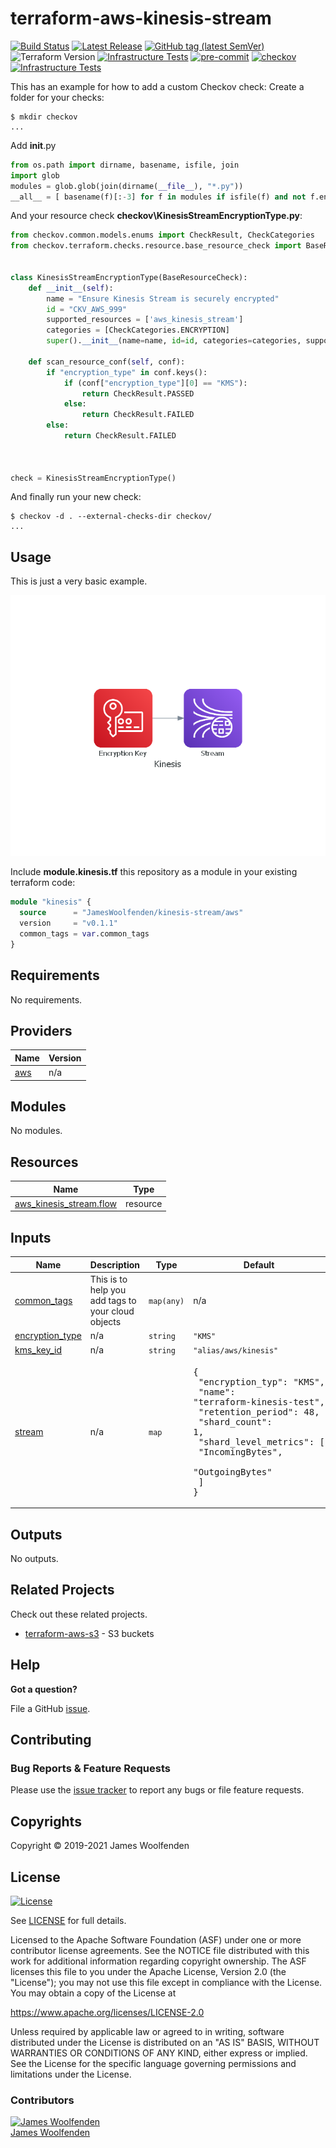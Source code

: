 # terraform-aws-kinesis-stream

[![Build Status](https://github.com/JamesWoolfenden/terraform-aws-kinesis-stream/workflows/Verify%20and%20Bump/badge.svg?branch=main)](https://github.com/JamesWoolfenden/terraform-aws-kinesis-stream)
[![Latest Release](https://img.shields.io/github/release/JamesWoolfenden/terraform-aws-kinesis-stream.svg)](https://github.com/JamesWoolfenden/terraform-aws-kinesis-stream/releases/latest)
[![GitHub tag (latest SemVer)](https://img.shields.io/github/tag/JamesWoolfenden/terraform-aws-kinesis-stream.svg?label=latest)](https://github.com/JamesWoolfenden/terraform-aws-kinesis-stream/releases/latest)
![Terraform Version](https://img.shields.io/badge/tf-%3E%3D0.14.0-blue.svg)
[![Infrastructure Tests](https://www.bridgecrew.cloud/badges/github/JamesWoolfenden/terraform-aws-kinesis-stream/cis_aws)](https://www.bridgecrew.cloud/link/badge?vcs=github&fullRepo=JamesWoolfenden%2Fterraform-aws-kinesis-stream&benchmark=CIS+AWS+V1.2)
[![pre-commit](https://img.shields.io/badge/pre--commit-enabled-brightgreen?logo=pre-commit&logoColor=white)](https://github.com/pre-commit/pre-commit)
[![checkov](https://img.shields.io/badge/checkov-verified-brightgreen)](https://www.checkov.io/)
[![Infrastructure Tests](https://www.bridgecrew.cloud/badges/github/jameswoolfenden/terraform-aws-kinesis-stream/general)](https://www.bridgecrew.cloud/link/badge?vcs=github&fullRepo=JamesWoolfenden%2Fterraform-aws-kinesis-stream&benchmark=INFRASTRUCTURE+SECURITY)

This has an example for how to add a custom Checkov check:
Create a folder for your checks:

```cli
$ mkdir checkov
...
```

Add **init**.py

```python
from os.path import dirname, basename, isfile, join
import glob
modules = glob.glob(join(dirname(__file__), "*.py"))
__all__ = [ basename(f)[:-3] for f in modules if isfile(f) and not f.endswith('__init__.py')]
```

And your resource check **checkov\KinesisStreamEncryptionType.py**:

```python
from checkov.common.models.enums import CheckResult, CheckCategories
from checkov.terraform.checks.resource.base_resource_check import BaseResourceCheck


class KinesisStreamEncryptionType(BaseResourceCheck):
    def __init__(self):
        name = "Ensure Kinesis Stream is securely encrypted"
        id = "CKV_AWS_999"
        supported_resources = ['aws_kinesis_stream']
        categories = [CheckCategories.ENCRYPTION]
        super().__init__(name=name, id=id, categories=categories, supported_resources=supported_resources)

    def scan_resource_conf(self, conf):
        if "encryption_type" in conf.keys():
            if (conf["encryption_type"][0] == "KMS"):
                return CheckResult.PASSED
            else:
                return CheckResult.FAILED
        else:
            return CheckResult.FAILED



check = KinesisStreamEncryptionType()
```

And finally run your new check:

```cli
$ checkov -d . --external-checks-dir checkov/
...
```

## Usage

This is just a very basic example.

![alt text](./diagram/kinesis.png)

Include **module.kinesis.tf** this repository as a module in your existing terraform code:

```terraform
module "kinesis" {
  source      = "JamesWoolfenden/kinesis-stream/aws"
  version     = "v0.1.1"
  common_tags = var.common_tags
}

```

<!-- BEGINNING OF PRE-COMMIT-TERRAFORM DOCS HOOK -->
## Requirements

No requirements.

## Providers

| Name | Version |
|------|---------|
| <a name="provider_aws"></a> [aws](#provider\_aws) | n/a |

## Modules

No modules.

## Resources

| Name | Type |
|------|------|
| [aws_kinesis_stream.flow](https://registry.terraform.io/providers/hashicorp/aws/latest/docs/resources/kinesis_stream) | resource |

## Inputs

| Name | Description | Type | Default | Required |
|------|-------------|------|---------|:--------:|
| <a name="input_common_tags"></a> [common\_tags](#input\_common\_tags) | This is to help you add tags to your cloud objects | `map(any)` | n/a | yes |
| <a name="input_encryption_type"></a> [encryption\_type](#input\_encryption\_type) | n/a | `string` | `"KMS"` | no |
| <a name="input_kms_key_id"></a> [kms\_key\_id](#input\_kms\_key\_id) | n/a | `string` | `"alias/aws/kinesis"` | no |
| <a name="input_stream"></a> [stream](#input\_stream) | n/a | `map` | <pre>{<br>  "encryption_typ": "KMS",<br>  "name": "terraform-kinesis-test",<br>  "retention_period": 48,<br>  "shard_count": 1,<br>  "shard_level_metrics": [<br>    "IncomingBytes",<br>    "OutgoingBytes"<br>  ]<br>}</pre> | no |

## Outputs

No outputs.
<!-- END OF PRE-COMMIT-TERRAFORM DOCS HOOK -->

## Related Projects

Check out these related projects.

- [terraform-aws-s3](https://github.com/jameswoolfenden/terraform-aws-s3) - S3 buckets

## Help

**Got a question?**

File a GitHub [issue](https://github.com/JamesWoolfenden/terraform-aws-kinesis-stream/issues).

## Contributing

### Bug Reports & Feature Requests

Please use the [issue tracker](https://github.com/JamesWoolfenden/terraform-aws-kinesis-stream/issues) to report any bugs or file feature requests.

## Copyrights

Copyright © 2019-2021 James Woolfenden

## License

[![License](https://img.shields.io/badge/License-Apache%202.0-blue.svg)](https://opensource.org/licenses/Apache-2.0)

See [LICENSE](LICENSE) for full details.

Licensed to the Apache Software Foundation (ASF) under one
or more contributor license agreements. See the NOTICE file
distributed with this work for additional information
regarding copyright ownership. The ASF licenses this file
to you under the Apache License, Version 2.0 (the
"License"); you may not use this file except in compliance
with the License. You may obtain a copy of the License at

<https://www.apache.org/licenses/LICENSE-2.0>

Unless required by applicable law or agreed to in writing,
software distributed under the License is distributed on an
"AS IS" BASIS, WITHOUT WARRANTIES OR CONDITIONS OF ANY
KIND, either express or implied. See the License for the
specific language governing permissions and limitations
under the License.

### Contributors

[![James Woolfenden][jameswoolfenden_avatar]][jameswoolfenden_homepage]<br/>[James Woolfenden][jameswoolfenden_homepage]

[jameswoolfenden_homepage]: https://github.com/jameswoolfenden
[jameswoolfenden_avatar]: https://github.com/jameswoolfenden.png?size=150
[github]: https://github.com/jameswoolfenden
[linkedin]: https://www.linkedin.com/in/jameswoolfenden/
[twitter]: https://twitter.com/JimWoolfenden
[share_twitter]: https://twitter.com/intent/tweet/?text=terraform-aws-kinesis-stream&url=https://github.com/JamesWoolfenden/terraform-aws-kinesis-stream
[share_linkedin]: https://www.linkedin.com/shareArticle?mini=true&title=terraform-aws-kinesis-stream&url=https://github.com/JamesWoolfenden/terraform-aws-kinesis-stream
[share_reddit]: https://reddit.com/submit/?url=https://github.com/JamesWoolfenden/terraform-aws-kinesis-stream
[share_facebook]: https://facebook.com/sharer/sharer.php?u=https://github.com/JamesWoolfenden/terraform-aws-kinesis-stream
[share_email]: mailto:?subject=terraform-aws-kinesis-stream&body=https://github.com/JamesWoolfenden/terraform-aws-kinesis-stream
